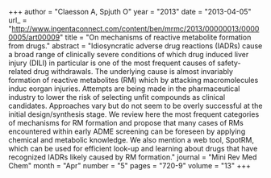 +++
author = "Claesson A, Spjuth O"
year = "2013"
date = "2013-04-05"
url_ = "http://www.ingentaconnect.com/content/ben/mrmc/2013/00000013/00000005/art00009"
title = "On mechanisms of reactive metabolite formation from drugs."
abstract = "Idiosyncratic adverse drug reactions (IADRs) cause a broad range of clinically severe conditions of which drug induced liver injury (DILI) in particular is one of the most frequent causes of safety-related drug withdrawals. The underlying cause is almost invariably formation of reactive metabolites (RM) which by attacking macromolecules induc eorgan injuries. Attempts are being made in the pharmaceutical industry to lower the risk of selecting unfit compounds as clinical candidates. Approaches vary but do not seem to be overly successful at the initial design/synthesis stage. We review here the most frequent categories of mechanisms for RM formation and propose that many cases of RMs encountered within early ADME screening can be foreseen by applying chemical and metabolic knowledge. We also mention a web tool, SpotRM, which can be used for efficient look-up and learning about drugs that have recognized IADRs likely caused by RM formation."
journal = "Mini Rev Med Chem"
month = "Apr"
number = "5"
pages = "720-9"
volume = "13"
+++
